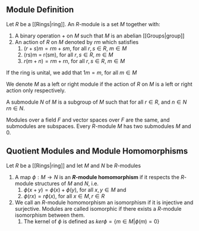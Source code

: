 ## Module Definition

Let $R$ be a [[Rings|ring]]. An $R$-module is a set $M$ together with:
1. A binary operation $+$ on $M$ such that $M$ is an abelian [[Groups|group]]
2. An action of $R$ on $M$ denoted by $rm$ which satisfies
	1. $(r +s)m = rm + sm$, for all $r, s \in R$, $m \in M$
	2. (rs)m = r(sm), for all $r, s \in R$, $m \in M$
	3. $r(m + n) = rm + rn$, for all $r, s \in R$, $m \in M$

If the ring is unital, we add that $1m = m$, for all $m \in M$

We denote $M$ as a left or right module if the action of $R$ on $M$ is a left or right action only respectively.

A submodule $N$ of $M$ is a subgroup of $M$ such that for all $r \in R$, and $n \in N$ $rn \in N$.

Modules over a field $F$ and vector spaces over $F$ are the same, and submodules are subspaces. Every $R$-module $M$ has two submodules $M$ and $0$.



## Quotient Modules and Module Homomorphisms

Let $R$ be a [[Rings|ring]] and let $M$ and $N$ be $R$-modules
1. A map $\phi: M \rightarrow N$ is an **$R$-module homomorphism** if it respects the $R$-module structures of $M$ and $N$, i.e.
	1. $\phi(x+y) = \phi(x) + \phi(y)$, for all $x, y \in M$ and 
	2. $\phi(rx) = r\phi(x)$, for all $x \in M, r\in R$
2. We call an $R$-module homomorphism an isomorphism if it is injective and surjective. Modules are called isomorphic if there exists a $R$-module isomorphism between them.
	1. The kernel of $\phi$ is defined as $ker \phi = \{ m \in M | \phi(m) = 0\}$ 